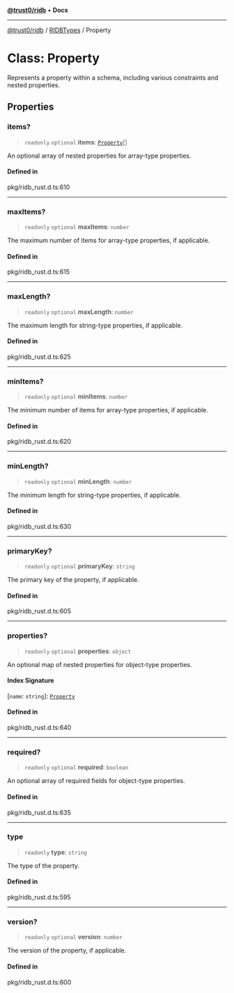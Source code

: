 [**@trust0/ridb**](../../../README.md) • **Docs**

***

[@trust0/ridb](../../../README.md) / [RIDBTypes](../README.md) / Property

# Class: Property

Represents a property within a schema, including various constraints and nested properties.

## Properties

### items?

> `readonly` `optional` **items**: [`Property`](Property.md)[]

An optional array of nested properties for array-type properties.

#### Defined in

pkg/ridb\_rust.d.ts:610

***

### maxItems?

> `readonly` `optional` **maxItems**: `number`

The maximum number of items for array-type properties, if applicable.

#### Defined in

pkg/ridb\_rust.d.ts:615

***

### maxLength?

> `readonly` `optional` **maxLength**: `number`

The maximum length for string-type properties, if applicable.

#### Defined in

pkg/ridb\_rust.d.ts:625

***

### minItems?

> `readonly` `optional` **minItems**: `number`

The minimum number of items for array-type properties, if applicable.

#### Defined in

pkg/ridb\_rust.d.ts:620

***

### minLength?

> `readonly` `optional` **minLength**: `number`

The minimum length for string-type properties, if applicable.

#### Defined in

pkg/ridb\_rust.d.ts:630

***

### primaryKey?

> `readonly` `optional` **primaryKey**: `string`

The primary key of the property, if applicable.

#### Defined in

pkg/ridb\_rust.d.ts:605

***

### properties?

> `readonly` `optional` **properties**: `object`

An optional map of nested properties for object-type properties.

#### Index Signature

 \[`name`: `string`\]: [`Property`](Property.md)

#### Defined in

pkg/ridb\_rust.d.ts:640

***

### required?

> `readonly` `optional` **required**: `boolean`

An optional array of required fields for object-type properties.

#### Defined in

pkg/ridb\_rust.d.ts:635

***

### type

> `readonly` **type**: `string`

The type of the property.

#### Defined in

pkg/ridb\_rust.d.ts:595

***

### version?

> `readonly` `optional` **version**: `number`

The version of the property, if applicable.

#### Defined in

pkg/ridb\_rust.d.ts:600
